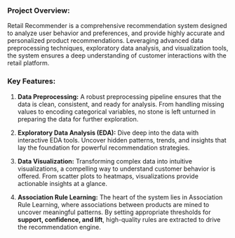 ### Project Overview:
Retail Recommender is a comprehensive recommendation system designed to analyze user behavior and preferences, and provide highly accurate and personalized product recommendations. Leveraging advanced data preprocessing techniques, exploratory data analysis, and visualization tools, the system ensures a deep understanding of customer interactions with the retail platform.

### Key Features:
1. **Data Preprocessing:** A robust preprocessing pipeline ensures that the data is clean, consistent, and ready for analysis. From handling missing values to encoding categorical variables, no stone is left unturned in preparing the data for further exploration.

2. **Exploratory Data Analysis (EDA):** Dive deep into the data with interactive EDA tools. Uncover hidden patterns, trends, and insights that lay the foundation for powerful recommendation strategies.

3. **Data Visualization:** Transforming complex data into intuitive visualizations, a compelling way to understand customer behavior is offered. From scatter plots to heatmaps, visualizations provide actionable insights at a glance.

4. **Association Rule Learning:** The heart of the system lies in Association Rule Learning, where associations between products are mined to uncover meaningful patterns. By setting appropriate thresholds for **support, confidence, and lift**, high-quality rules are extracted to drive the recommendation engine.
